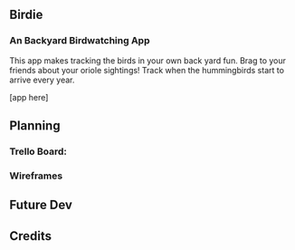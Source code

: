 ## Birdie
### An Backyard Birdwatching App

This app makes tracking the birds in your own back yard fun. Brag to your friends about your oriole sightings! Track when the hummingbirds start to arrive every year. 

[app here]

## Planning

### Trello Board:

### Wireframes

## Future Dev

## Credits
